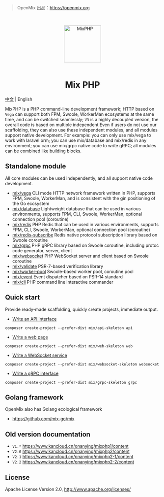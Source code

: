 > OpenMix 出品：https://openmix.org

<p align="center">
    <br>
    <br>
    <img src="https://openmix.org/static/image/logo_php.png" width="120" alt="MixPHP">
    <br>
    <br>
</p>

<h1 align="center">Mix PHP</h1>

[中文](https://github.com/mix-php/mix) | English

MixPHP is a PHP command-line development framework; HTTP based on `Vega` can support both FPM, Swoole, WorkerMan ecosystems at the same time, and can be switched seamlessly; `V3` is a highly decoupled version, the overall code is based on multiple independent Even if users do not use our scaffolding, they can also use these independent modules, and all modules support native development. For example: you can only use mix/vega to work with laravel orm; you can use mix/database and mix/redis in any environment; you can use mix/grpc native code to write gRPC; all modules can be combined like building blocks.

## Standalone module

All core modules can be used independently, and all support native code development.

- [mix/vega](https://github.com/mix-php/vega) CLI mode HTTP network framework written in PHP, supports FPM, Swoole, WorkerMan, and is consistent with the gin positioning of the Go ecosystem
- [mix/database](https://github.com/mix-php/database) Lightweight database that can be used in various environments, supports FPM, CLI, Swoole, WorkerMan, optional connection pool (coroutine)
- [mix/redis](https://github.com/mix-php/redis) PHP Redis that can be used in various environments, supports FPM, CLI, Swoole, WorkerMan, optional connection pool (coroutine)
- [mix/redis-subscribe](https://github.com/mix-php/redis-subscribe) Redis native protocol subscription library based on Swoole coroutine
- [mix/grpc](https://github.com/mix-php/grpc) PHP gRPC library based on Swoole coroutine, including protoc code generator, server, client
- [mix/websocket](https://github.com/mix-php/websocket) PHP WebSocket server and client based on Swoole coroutine
- [mix/validate](https://github.com/mix-php/validate) PSR-7-based verification library
- [mix/worker-pool](https://github.com/mix-php/worker-pool) Swoole-based worker pool, coroutine pool
- [mix/event](https://github.com/mix-php/event) Event dispatcher based on PSR-14 standard
- [mix/cli](https://github.com/mix-php/cli) PHP command line interactive commander

## Quick start

Provide ready-made scaffolding, quickly create projects, immediate output.

- [Write an API interface](https://github.com/mix-php/api-skeleton#readme)

```
composer create-project --prefer-dist mix/api-skeleton api
```

- [Write a web page](https://github.com/mix-php/web-skeleton#readme)

```
composer create-project --prefer-dist mix/web-skeleton web
```

- [Write a WebSocket service](https://github.com/mix-php/websocket-skeleton#readme)

```
composer create-project --prefer-dist mix/websocket-skeleton websocket
```

- [Write a gRPC interface](https://github.com/mix-php/grpc-skeleton#readme)

```
composer create-project --prefer-dist mix/grpc-skeleton grpc
```

## Golang framework

OpenMix also has Golang ecological framework

- https://github.com/mix-go/mix

## Old version documentation

- `V1.*` https://www.kancloud.cn/onanying/mixphp1/content
- `V2.0` https://www.kancloud.cn/onanying/mixphp2/content
- `V2.1` https://www.kancloud.cn/onanying/mixphp2-1/content
- `V2.2` https://www.kancloud.cn/onanying/mixphp2-2/content

## License

Apache License Version 2.0, http://www.apache.org/licenses/
